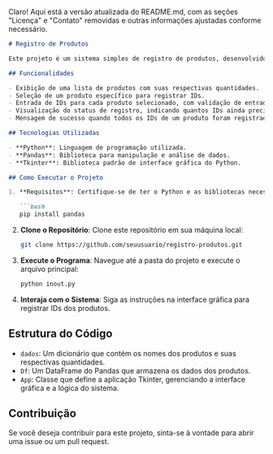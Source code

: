 Claro! Aqui está a versão atualizada do README.md, com as seções "Licença" e "Contato" removidas e outras informações ajustadas conforme necessário.

```markdown
# Registro de Produtos

Este projeto é um sistema simples de registro de produtos, desenvolvido com Python e Tkinter. O objetivo do sistema é permitir que o usuário registre IDs de produtos em um almoxarifado, gerenciando a quantidade disponível de cada item.

## Funcionalidades

- Exibição de uma lista de produtos com suas respectivas quantidades.
- Seleção de um produto específico para registrar IDs.
- Entrada de IDs para cada produto selecionado, com validação de entrada.
- Visualização do status de registro, indicando quantos IDs ainda precisam ser registrados.
- Mensagem de sucesso quando todos os IDs de um produto foram registrados.

## Tecnologias Utilizadas

- **Python**: Linguagem de programação utilizada.
- **Pandas**: Biblioteca para manipulação e análise de dados.
- **Tkinter**: Biblioteca padrão de interface gráfica do Python.

## Como Executar o Projeto

1. **Requisitos**: Certifique-se de ter o Python e as bibliotecas necessárias instaladas. Você pode instalar o Pandas usando o seguinte comando:

   ```bash
   pip install pandas
   ```

2. **Clone o Repositório**: Clone este repositório em sua máquina local:

   ```bash
   git clone https://github.com/seuusuario/registro-produtos.git
   ```

3. **Execute o Programa**: Navegue até a pasta do projeto e execute o arquivo principal:

   ```bash
   python inout.py
   ```

4. **Interaja com o Sistema**: Siga as instruções na interface gráfica para registrar IDs dos produtos.

## Estrutura do Código

- `dados`: Um dicionário que contém os nomes dos produtos e suas respectivas quantidades.
- `Df`: Um DataFrame do Pandas que armazena os dados dos produtos.
- `App`: Classe que define a aplicação Tkinter, gerenciando a interface gráfica e a lógica do sistema.

## Contribuição

Se você deseja contribuir para este projeto, sinta-se à vontade para abrir uma issue ou um pull request.
```
